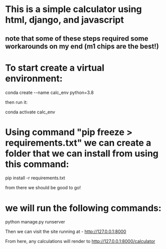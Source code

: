 # This is a simple calculator using html, django, and javascript
## note that some of these steps required some workarounds on my end (m1 chips are the best!)

# To start create a virtual environment:

conda create --name calc_env python=3.8

then run it: 

conda activate calc_env

# Using command "pip freeze > requirements.txt" we can create a folder that we can install from using this command:

pip install -r requirements.txt

from there we should be good to go! 

# we will run the following commands: 

python manage.py runserver

Then we can visit the site running at - http://127.0.0.1:8000

From here, any calculations will render to http://127.0.0.1:8000/calculator

